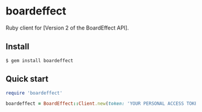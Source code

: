 # boardeffect

Ruby client for [Version 2 of the BoardEffect API].


## Install

```
$ gem install boardeffect
```


## Quick start

```ruby
require 'boardeffect'

boardeffect = BoardEffect::Client.new(token: 'YOUR PERSONAL ACCESS TOKEN')
```